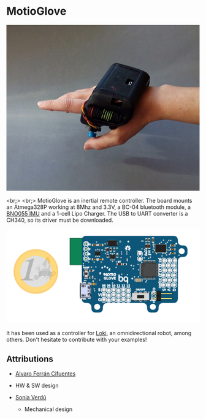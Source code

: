 MotioGlove
===================================================================

<p align="center">
<img src="MotioGlove.jpg" >
</p>




<br;>
<br;>
MotioGlove is an inertial remote controller. The board mounts an Atmega328P working at 8Mhz and 3.3V, a BC-04 bluetooth module, a [BNO055 IMU](https://github.com/bqlabs/BNO055) and a 1-cell Lipo Charger. The USB to UART converter is a CH340, so its driver must be downloaded.


<p align="center">
<img src="Hardware/3D/MotioGlove.png" >
</p>


It has been used as a controller for [Loki](https://github.com/bqlabs/loki/tree/develop/loki), an omnidirectional robot, among others. Don't hesitate to contribute with your examples!


Attributions
--------------------------------------------------------------
 - [Alvaro Ferrán Cifuentes](https://linkedin.com/in/alvaroferran/en)
  - HW & SW design

- [Sonia Verdú ](http://www.soniaverdu.es/)
  - Mechanical design